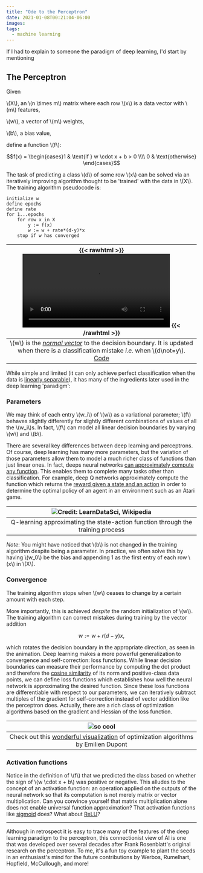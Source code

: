 ```yaml
---
title: "Ode to the Perceptron"
date: 2021-01-08T00:21:04-06:00
images:
tags: 
  - machine learning
---
```


If I had to explain to someone the paradigm of deep learning, I'd start by mentioning

## The Perceptron

Given 

\\(X\\), an \\(n \times m\\) matrix where each row \\(x\\) is a data vector with \\(m\\) features, 

\\(w\\), a vector of \\(m\\) weights,

\\(b\\), a bias value,

define a function \\(f\\):

$$f(x) = \begin{cases}1 & \text{if } w \cdot x + b > 0 \\\\ 0 & \text{otherwise} \end{cases}$$

The task of predicting a class \\(d\\) of some row \\(x\\) can be solved via an iteratively improving algorithm thought to be 'trained' with the data in \\(X\\). The training algorithm pseudocode is:

```
initialize w
define epochs
define rate
for 1...epochs
	for row x in X
		y := f(x)
		w := w + rate*(d-y)*x
	stop if w has converged
```

| {{< rawhtml >}} <video controls width="80%"><source src="/Perceptron.mp4"></video> {{< /rawhtml >}} |
|:--:|
| \\(w\\) is the [*normal vector*](https://en.wikipedia.org/wiki/Normal_(geometry)) to the decision boundary. It is updated when there is a classification mistake *i.e.* when \\(d\not=y\\). [Code](https://gist.github.com/nathanielbd/9f61a02fd76b244cb180db171998c814) |

While simple and limited (it can only achieve perfect classification when the data is [linearly separable](https://en.wikipedia.org/wiki/Linear_separability)), it has many of the ingredients later used in the deep learning 'paradigm':

### Parameters

We may think of each entry \\(w_i\\) of \\(w\\) as a variational parameter; \\(f\\) behaves slightly differently for slightly different combinations of values of all the \\(w_i\\)s. In fact, \\(f\\) can model all linear decision boundaries by varying \\(w\\) and \\(b\\).

There are several key differences between deep learning and perceptrons. Of course, deep learning has many more parameters, but the variation of those parameters allow them to model a much richer class of functions than just linear ones. In fact, deeps neural networks [can approximately compute any function](http://neuralnetworksanddeeplearning.com/chap4.html). This enables them to complete many tasks other than classification. For example, deep Q networks approximately compute the function which returns the [reward given a state and an action](https://en.wikipedia.org/wiki/Q-learning#Algorithm) in order to determine the optimal policy of an agent in an environment such as an Atari game.

| ![Credit: LearnDataSci, Wikipedia](https://upload.wikimedia.org/wikipedia/commons/e/e0/Q-Learning_Matrix_Initialized_and_After_Training.png) |
|:--:|
| Q-learning approximating the state-action function through the training process |

*Note*: You might have noticed that \\(b\\) is not changed in the training algorithm despite being a parameter. In practice, we often solve this by having \\(w_0\\) be the bias and appending 1 as the first entry of each row \\(x\\) in \\(X\\).

### Convergence

The training algorithm stops when \\(w\\) ceases to change by a certain amount with each step. 

More importantly, this is achieved *despite* the random initialization of \\(w\\). The training algorithm can correct mistakes during training by the vector addition

$$w := w + r(d-y)x,$$

which rotates the decision boundary in the appropriate direction, as seen in the animation. Deep learning makes a more powerful generalization to convergence and self-correction: loss functions. While linear decision boundaries can measure their performance by computing the dot product and therefore the [cosine similarity](https://en.wikipedia.org/wiki/Cosine_similarity) of its norm and positive-class data points, we can define loss functions which establishes how well the neural network is approximating the desired function. Since these loss functions are differentiable with respect to our parameters, we can iteratively subtract multiples of the gradient for self-correction instead of vector addition like the perceptron does. Actually, there are a rich class of optimization algorithms based on the gradient and Hessian of the loss function.

| ![so cool](https://emiliendupont.github.io/imgs/optim_viz_only_adam.png) |
|:--:|
| Check out this [wonderful visualization](https://emiliendupont.github.io/2018/01/24/optimization-visualization/) of optimization algorithms by Emilien Dupont |

### Activation functions

Notice in the definition of \\(f\\) that we predicted the class based on whether the sign of \\(w \cdot x + b\\) was positive or negative. This alludes to the concept of an activation function: an operation applied on the outputs of the neural network so that its computation is not merely matrix or vector multiplication. Can you convince yourself that matrix multiplication alone does not enable universal function approximation? That activation functions like [sigmoid](https://en.wikipedia.org/wiki/Sigmoid_function) does? What about [ReLU](https://en.wikipedia.org/wiki/Rectifier_(neural_networks))?

---

Although in retrospect it is easy to trace many of the features of the deep learning paradigm to the perceptron, this connectionist view of AI is one that was developed over several decades after Frank Rosenblatt's original research on the perceptron. To me, it's a fun toy example to plant the seeds in an enthusiast's mind for the future contributions by Werbos, Rumelhart, Hopfield, McCullough, and more!
